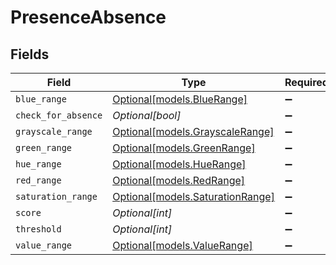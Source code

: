 # PresenceAbsence


## Fields

| Field                                                            | Type                                                             | Required                                                         | Description                                                      | Example                                                          |
| ---------------------------------------------------------------- | ---------------------------------------------------------------- | ---------------------------------------------------------------- | ---------------------------------------------------------------- | ---------------------------------------------------------------- |
| `blue_range`                                                     | [Optional[models.BlueRange]](../models/bluerange.md)             | :heavy_minus_sign:                                               | N/A                                                              |                                                                  |
| `check_for_absence`                                              | *Optional[bool]*                                                 | :heavy_minus_sign:                                               | N/A                                                              | true                                                             |
| `grayscale_range`                                                | [Optional[models.GrayscaleRange]](../models/grayscalerange.md)   | :heavy_minus_sign:                                               | N/A                                                              |                                                                  |
| `green_range`                                                    | [Optional[models.GreenRange]](../models/greenrange.md)           | :heavy_minus_sign:                                               | N/A                                                              |                                                                  |
| `hue_range`                                                      | [Optional[models.HueRange]](../models/huerange.md)               | :heavy_minus_sign:                                               | N/A                                                              |                                                                  |
| `red_range`                                                      | [Optional[models.RedRange]](../models/redrange.md)               | :heavy_minus_sign:                                               | N/A                                                              |                                                                  |
| `saturation_range`                                               | [Optional[models.SaturationRange]](../models/saturationrange.md) | :heavy_minus_sign:                                               | N/A                                                              |                                                                  |
| `score`                                                          | *Optional[int]*                                                  | :heavy_minus_sign:                                               | N/A                                                              | 50                                                               |
| `threshold`                                                      | *Optional[int]*                                                  | :heavy_minus_sign:                                               | N/A                                                              | 50                                                               |
| `value_range`                                                    | [Optional[models.ValueRange]](../models/valuerange.md)           | :heavy_minus_sign:                                               | N/A                                                              |                                                                  |